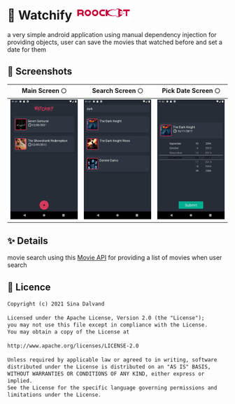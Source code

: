 # 🍿 Watchify <img src="art/roocket.png" width="130"/>

a very simple android application using manual dependency injection for providing objects, user can save the movies that watched before and set a date for them

## 📱 Screenshots

| Main Screen 🌕 | Search Screen 🌕 | Pick Date Screen 🌕 |
| ---- | ---- | ---- |
| ![](art/main.png) | ![](art/search.png) | ![](art/date.png) | 

## ✨ Details

movie search using this [Movie API](http://moviesapi.ir/) for providing a list of movies when user search

## 📄 Licence
```
Copyright (c) 2021 Sina Dalvand

Licensed under the Apache License, Version 2.0 (the "License");
you may not use this file except in compliance with the License.
You may obtain a copy of the License at

http://www.apache.org/licenses/LICENSE-2.0

Unless required by applicable law or agreed to in writing, software
distributed under the License is distributed on an "AS IS" BASIS,
WITHOUT WARRANTIES OR CONDITIONS OF ANY KIND, either express or implied.
See the License for the specific language governing permissions and
limitations under the License.
```
